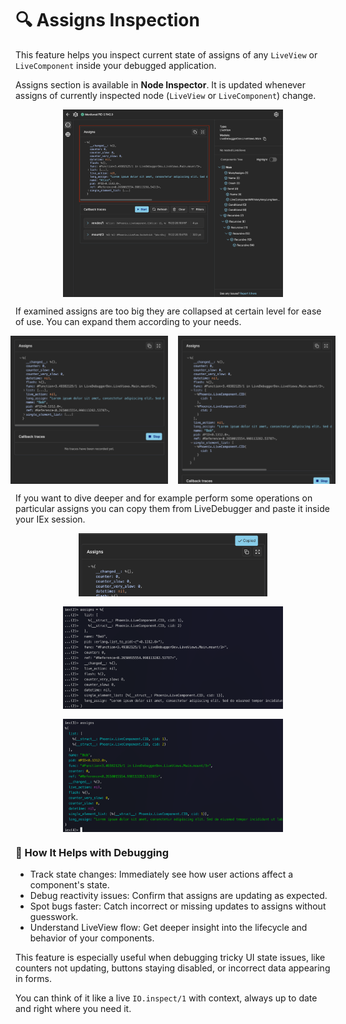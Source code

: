 # 🔍 Assigns Inspection

This feature helps you inspect current state of assigns of any `LiveView` or `LiveComponent` inside your debugged application.

Assigns section is available in **Node Inspector**. It is updated whenever assigns of currently inspected node (`LiveView` or `LiveComponent`) change.

<div style="display: flex; justify-content: center;">
  <img src="images/assigns.png" alt="Component highlighting switch off" width="70%" />
</div>

If examined assigns are too big they are collapsed at certain level for ease of use. You can expand them according to your needs.

<div style="display: flex; justify-content: center; gap: 1rem;">
  <img src="images/assigns_collapsed.png" alt="Assigns collapsed" width="50%" />
  <img src="images/assigns_expanded.png" alt="Assigns expanded" width="50%" />
</div>

If you want to dive deeper and for example perform some operations on particular assigns you can copy them from LiveDebugger and paste it inside your IEx session.

<div style="display: flex; flex-direction: column; align-items: center; gap: 1rem;">
  <img src="images/assigns_copied.png" alt="Assigns copied" width="60%" />
  <img src="images/assigns_paste_iex.png" alt="Assigns pasting into iex" width="70%" />
  <img src="images/assigns_in_iex.png" alt="Assigns available in iex" width="70%" />
</div>

### 🧠 How It Helps with Debugging

- Track state changes: Immediately see how user actions affect a component's state.
- Debug reactivity issues: Confirm that assigns are updating as expected.
- Spot bugs faster: Catch incorrect or missing updates to assigns without guesswork.
- Understand LiveView flow: Get deeper insight into the lifecycle and behavior of your components.

This feature is especially useful when debugging tricky UI state issues, like counters not updating, buttons staying disabled, or incorrect data appearing in forms.

You can think of it like a live `IO.inspect/1` with context, always up to date and right where you need it.
